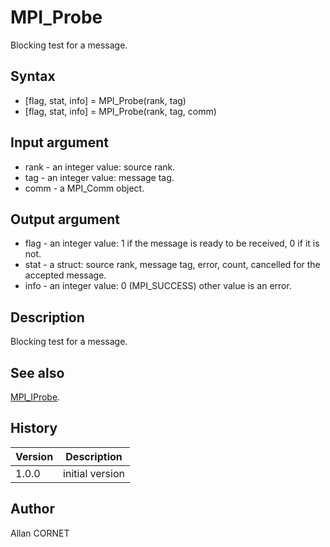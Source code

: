 

# MPI_Probe

Blocking test for a message.

## Syntax

- [flag, stat, info] = MPI_Probe(rank, tag)
- [flag, stat, info] = MPI_Probe(rank, tag, comm)

## Input argument

 - rank - an integer value: source rank.
 - tag - an integer value: message tag.
 - comm - a MPI_Comm object.

## Output argument

 - flag - an integer value: 1 if the message is ready to be received, 0 if it is not.
 - stat - a struct: source rank, message tag, error, count, cancelled for the accepted message.
 - info - an integer value:  0 (MPI_SUCCESS) other value is an error.

## Description


  <p>Blocking test for a message.</p>


## See also

[MPI_IProbe](MPI_IProbe.html).
## History

|Version|Description|
|------|------|
|1.0.0|initial version|


## Author

Allan CORNET



